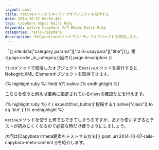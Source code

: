 ```yaml
---
layout: post
title: nativeメソッドでネイティブオブジェクトを取得する
date: 2014-10-07 08:52:44J
tags: Capybara RSpec Rails Ruby
keywords: native Capybara 入門 RSpec Rails Ruby
categories: rails-capybara
description: 今回はnativeメソッドでネイティブオブジェクトを取得します。
---
```


「{{ site.data["category_params"]["rails-capybara"]["title"]}}」第{{page.order_in_category}}回の{{ page.description }}

`find`メソッドで取得したオブジェクトで`native`メソッドを実行するとNokogiri::XML::Elementオブジェクトを取得できます。

{% highlight ruby %}
find('h1').native
{% endhighlight %}

こちらを使うと例えば要素に指定されているclassの確認などを行えます。

{% highlight ruby %}
it { expect(find_button('投稿する').native["class"]).to eq 'btn' }
{% endhighlight %}

`native`メソッドを使うと何でもできてしまうのですが、あまり使いすぎるとテストが読みにくくなるので必要な時だけ使うようにしましょう。

次回は[Capybaraでmeta要素をテストする方法]({ post_url 2014-10-07-rails-capybara-meta-content })を紹介します。
